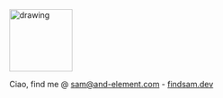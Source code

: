 <img src="https://www.findsam.dev/_next/static/media/Sam_Signature.c9780b61.svg" alt="drawing" width="112"/>

Ciao, find me @
sam@and-element.com -
[findsam.dev](https://findsam.dev/)



